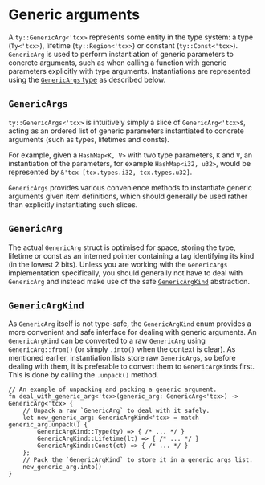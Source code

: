 # Generic arguments
A `ty::GenericArg<'tcx>` represents some entity in the type system: a type
(`Ty<'tcx>`), lifetime (`ty::Region<'tcx>`) or constant (`ty::Const<'tcx>`).
`GenericArg` is used to perform instantiation of generic parameters to concrete
arguments, such as when calling a function with generic parameters explicitly
with type arguments. Instantiations are represented using the
[`GenericArgs` type](#genericargs) as described below.

## `GenericArgs`
`ty::GenericArgs<'tcx>` is intuitively simply a slice of `GenericArg<'tcx>`s,
acting as an ordered list of generic parameters instantiated to
concrete arguments (such as types, lifetimes and consts).

For example, given a `HashMap<K, V>` with two type parameters, `K` and `V`, an
instantiation of the parameters, for example `HashMap<i32, u32>`, would be
represented by `&'tcx [tcx.types.i32, tcx.types.u32]`.

`GenericArgs` provides various convenience methods to instantiate generic arguments
given item definitions, which should generally be used rather than explicitly
instantiating such slices.

## `GenericArg`
The actual `GenericArg` struct is optimised for space, storing the type, lifetime or
const as an interned pointer containing a tag identifying its kind (in the
lowest 2 bits). Unless you are working with the `GenericArgs` implementation
specifically, you should generally not have to deal with `GenericArg` and instead
make use of the safe [`GenericArgKind`](#genericargkind) abstraction.

## `GenericArgKind`
As `GenericArg` itself is not type-safe, the `GenericArgKind` enum provides a more
convenient and safe interface for dealing with generic arguments. An
`GenericArgKind` can be converted to a raw `GenericArg` using `GenericArg::from()`
(or simply `.into()` when the context is clear). As mentioned earlier, instantiation
lists store raw `GenericArg`s, so before dealing with them, it is preferable to
convert them to `GenericArgKind`s first. This is done by calling the `.unpack()`
method.

```rust,ignore
// An example of unpacking and packing a generic argument.
fn deal_with_generic_arg<'tcx>(generic_arg: GenericArg<'tcx>) -> GenericArg<'tcx> {
    // Unpack a raw `GenericArg` to deal with it safely.
    let new_generic_arg: GenericArgKind<'tcx> = match generic_arg.unpack() {
        GenericArgKind::Type(ty) => { /* ... */ }
        GenericArgKind::Lifetime(lt) => { /* ... */ }
        GenericArgKind::Const(ct) => { /* ... */ }
    };
    // Pack the `GenericArgKind` to store it in a generic args list.
    new_generic_arg.into()
}
```
